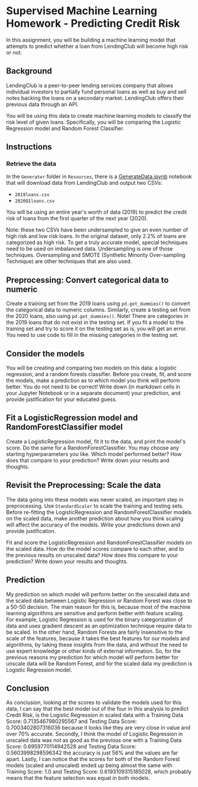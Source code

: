 # Supervised Machine Learning Homework - Predicting Credit Risk

In this assignment, you will be building a machine learning model that attempts to predict whether a loan from LendingClub will become high risk or not. 

## Background

LendingClub is a peer-to-peer lending services company that allows individual investors to partially fund personal loans as well as buy and sell notes backing the loans on a secondary market. LendingClub offers their previous data through an API.

You will be using this data to create machine learning models to classify the risk level of given loans. Specifically, you will be comparing the Logistic Regression model and Random Forest Classifier.

## Instructions

### Retrieve the data

In the `Generator` folder in `Resources`, there is a [GenerateData.ipynb](/Resources/Generator/GenerateData.ipynb) notebook that will download data from LendingClub and output two CSVs: 

* `2019loans.csv`
* `2020Q1loans.csv`

You will be using an entire year's worth of data (2019) to predict the credit risk of loans from the first quarter of the next year (2020).

Note: these two CSVs have been undersampled to give an even number of high risk and low risk loans. In the original dataset, only 2.2% of loans are categorized as high risk. To get a truly accurate model, special techniques need to be used on imbalanced data. Undersampling is one of those techniques. Oversampling and SMOTE (Synthetic Minority Over-sampling Technique) are other techniques that are also used.

## Preprocessing: Convert categorical data to numeric

Create a training set from the 2019 loans using `pd.get_dummies()` to convert the categorical data to numeric columns. Similarly, create a testing set from the 2020 loans, also using `pd.get_dummies()`. Note! There are categories in the 2019 loans that do not exist in the testing set. If you fit a model to the training set and try to score it on the testing set as is, you will get an error. You need to use code to fill in the missing categories in the testing set. 

## Consider the models

You will be creating and comparing two models on this data: a logistic regression, and a random forests classifier. Before you create, fit, and score the models, make a prediction as to which model you think will perform better. You do not need to be correct! Write down (in markdown cells in your Jupyter Notebook or in a separate document) your prediction, and provide justification for your educated guess.

## Fit a LogisticRegression model and RandomForestClassifier model

Create a LogisticRegression model, fit it to the data, and print the model's score. Do the same for a RandomForestClassifier. You may choose any starting hyperparameters you like. Which model performed better? How does that compare to your prediction? Write down your results and thoughts.

## Revisit the Preprocessing: Scale the data

The data going into these models was never scaled, an important step in preprocessing. Use `StandardScaler` to scale the training and testing sets. Before re-fitting the LogisticRegression and RandomForestClassifier models on the scaled data, make another prediction about how you think scaling will affect the accuracy of the models. Write your predictions down and provide justification.

Fit and score the LogisticRegression and RandomForestClassifier models on the scaled data. How do the model scores compare to each other, and to the previous results on unscaled data? How does this compare to your prediction? Write down your results and thoughts.

## Prediction

My prediction on which model will perform better on the unscaled data and the scaled data between Logistic Regression or Random Forest was close to a 50-50 decision. The main reason for this is, because most of the machine learning algorithms are sensitive and perform better with feature scaling. For example, Logistic Regression is used for the binary categorization of data and uses gradient descent as an optimization technique require data to be scaled. In the other hand, Random Forests are fairly insensitive to the scale of the features, because it takes the best features for our models and algorithms, by taking these insights from the data, and without the need to use expert knowledge or other kinds of external information.
So, for the previous reasons my prediction for which model will perform better for unscale data will be Random Forest, and for the scaled data my prediction is Logistic Regression model.

## Conclusion

As conclusion, looking at the scores to validate the models used for this data, I can say that the best model out of the four in this analysis to predict Credit Risk, is the Logistic Regression in scaled data with a Training Data Score: 0.7135467980295567 and Testing Data Score: 0.7003402807316036 because it looks like they are very close in value and over 70% accurate.
Secondly, I think the model of Logistic Regression in unscaled data was not as good as the previous one with a Training Data Score: 0.6959770114942528 and Testing Data Score: 0.5603998298596342 the accuracy is just 56% and the values are far apart.
Lastly, I can notice that the scores for both of the Random Forest models (scaled and unscaled) ended up being almost the same with Training Score: 1.0 and Testing Score: 0.6193109315185028, which probably means that the feature selection was equal in both models.
